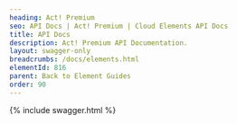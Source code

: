 ```yaml
---
heading: Act! Premium
seo: API Docs | Act! Premium | Cloud Elements API Docs
title: API Docs
description: Act! Premium API Documentation.
layout: swagger-only
breadcrumbs: /docs/elements.html
elementId: 816
parent: Back to Element Guides
order: 90
---
```


{% include swagger.html %}
